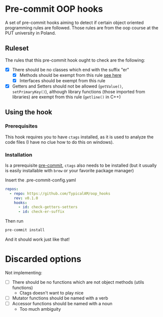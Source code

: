 # Pre-commit OOP hooks

A set of pre-commit hooks aiming to detect if certain object oriented programming rules are followed. Those rules are from the oop course at the PUT university in Poland.

## Ruleset

The rules that this pre-commit hook ought to check are the following:

- [X] There should be no classes which end with the suffix "er" 
    - [X] Methods should be exempt from this rule [see here](https://www.wordmom.com/verbs/that-end-with-er)
    - [X] Interfaces should be exempt from this rule
- [X] Getters and Setters should not be allowed (`getValue()`, `setPrimaryKey()`), although library functions (those imported from libraries) are exempt from this rule (`getline()` in C++)

## Using the hook

### Prerequisites

This hook requires you to have `ctags` installed, as it is used to analyze the code files (I have no clue how to do this on windows).

### Installation

Is a prerequisite [pre-commit](https://github.com/pre-commit/pre-commit/), `ctags` also needs to be installed (but it usually is easily installable with `brew` or your favorite package manager)

Insert the .pre-commit-config.yaml

```yaml
repos:
  - repo: https://github.com/TypicalAM/oop_hooks
    rev: v0.1.0
    hooks:
      - id: check-getters-setters
      - id: check-er-suffix
```

Then run

```bash
pre-commit install
```

And it should work just like that!

# Discarded options

Not implementing:

- [ ] There should be no functions which are not object methods (utils functions)
    - Ctags doesn't want to play nice
- [ ] Mutator functions should be named with a verb
- [ ] Accessor functions should be named with a noun
    - Too much ambiguity
